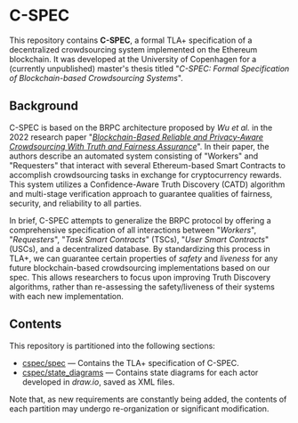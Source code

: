  # C-SPEC

This repository contains __C-SPEC__, a formal TLA+ specification of a decentralized crowdsourcing system implemented on the Ethereum blockchain. It was developed at the University of Copenhagen for a (currently unpublished) master's thesis titled "_C-SPEC: Formal Specification of Blockchain-based Crowdsourcing Systems_".

## Background

C-SPEC is based on the BRPC architecture proposed by _Wu et al._ in the 2022 research paper "[_Blockchain-Based Reliable and Privacy-Aware Crowdsourcing With Truth and Fairness Assurance_](https://ieeexplore.ieee.org/document/9490332)". In their paper, the authors describe an automated system consisting of "Workers" and "Requesters" that interact with several Ethereum-based Smart Contracts to accomplish crowdsourcing tasks in exchange for cryptocurrency rewards. This system utilizes a Confidence-Aware Truth Discovery (CATD) algorithm and multi-stage verification approach to guarantee qualities of fairness, security, and reliability to all parties. 

In brief, C-SPEC attempts to generalize the BRPC protocol by offering a comprehensive specification of all interactions between "_Workers_", "_Requesters_", "_Task Smart Contracts_" (TSCs), "_User Smart Contracts_" (USCs), and a decentralized database. By standardizing this process in TLA+, we can guarantee certain properties of _safety_ and _liveness_ for any future blockchain-based crowdsourcing implementations based on our spec. This allows researchers to focus upon improving Truth Discovery algorithms, rather than re-assessing the safety/liveness of their systems with each new implementation.

## Contents

This repository is partitioned into the following sections:

- [cspec/spec](/spec) — Contains the TLA+ specification of C-SPEC.
- [cspec/state_diagrams](/state_diagrams) — Contains state diagrams for each actor developed in _draw.io_, saved as XML files.

Note that, as new requirements are constantly being added, the contents of each partition may undergo re-organization or significant modification.